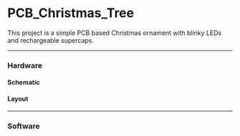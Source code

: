 # PCB_Christmas_Tree
This project is a simple PCB based Christmas ornament with blinky LEDs and rechargeable supercaps.

---

### Hardware
#### Schematic
#### Layout

---
### Software
